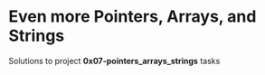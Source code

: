# Even more Pointers, Arrays, and Strings

Solutions to project **0x07-pointers_arrays_strings** tasks
